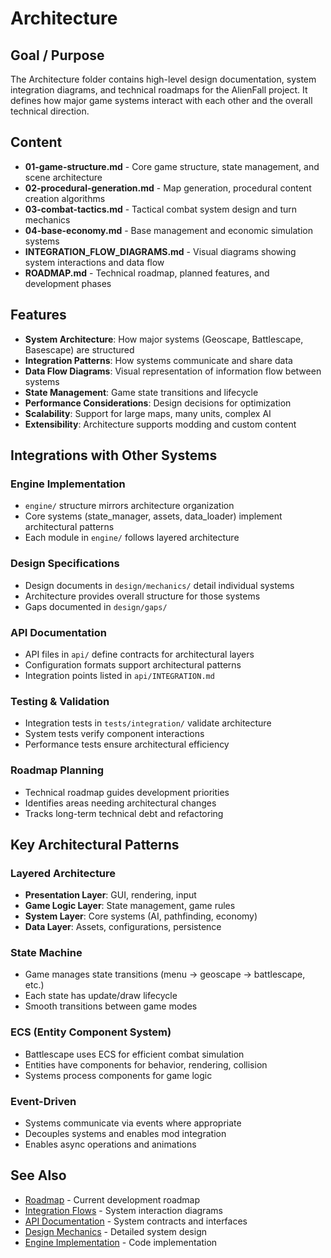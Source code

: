 # Architecture

## Goal / Purpose

The Architecture folder contains high-level design documentation, system integration diagrams, and technical roadmaps for the AlienFall project. It defines how major game systems interact with each other and the overall technical direction.

## Content

- **01-game-structure.md** - Core game structure, state management, and scene architecture
- **02-procedural-generation.md** - Map generation, procedural content creation algorithms
- **03-combat-tactics.md** - Tactical combat system design and turn mechanics
- **04-base-economy.md** - Base management and economic simulation systems
- **INTEGRATION_FLOW_DIAGRAMS.md** - Visual diagrams showing system interactions and data flow
- **ROADMAP.md** - Technical roadmap, planned features, and development phases

## Features

- **System Architecture**: How major systems (Geoscape, Battlescape, Basescape) are structured
- **Integration Patterns**: How systems communicate and share data
- **Data Flow Diagrams**: Visual representation of information flow between systems
- **State Management**: Game state transitions and lifecycle
- **Performance Considerations**: Design decisions for optimization
- **Scalability**: Support for large maps, many units, complex AI
- **Extensibility**: Architecture supports modding and custom content

## Integrations with Other Systems

### Engine Implementation
- `engine/` structure mirrors architecture organization
- Core systems (state_manager, assets, data_loader) implement architectural patterns
- Each module in `engine/` follows layered architecture

### Design Specifications
- Design documents in `design/mechanics/` detail individual systems
- Architecture provides overall structure for those systems
- Gaps documented in `design/gaps/`

### API Documentation
- API files in `api/` define contracts for architectural layers
- Configuration formats support architectural patterns
- Integration points listed in `api/INTEGRATION.md`

### Testing & Validation
- Integration tests in `tests/integration/` validate architecture
- System tests verify component interactions
- Performance tests ensure architectural efficiency

### Roadmap Planning
- Technical roadmap guides development priorities
- Identifies areas needing architectural changes
- Tracks long-term technical debt and refactoring

## Key Architectural Patterns

### Layered Architecture
- **Presentation Layer**: GUI, rendering, input
- **Game Logic Layer**: State management, game rules
- **System Layer**: Core systems (AI, pathfinding, economy)
- **Data Layer**: Assets, configurations, persistence

### State Machine
- Game manages state transitions (menu → geoscape → battlescape, etc.)
- Each state has update/draw lifecycle
- Smooth transitions between game modes

### ECS (Entity Component System)
- Battlescape uses ECS for efficient combat simulation
- Entities have components for behavior, rendering, collision
- Systems process components for game logic

### Event-Driven
- Systems communicate via events where appropriate
- Decouples systems and enables mod integration
- Enables async operations and animations

## See Also

- [Roadmap](./ROADMAP.md) - Current development roadmap
- [Integration Flows](./INTEGRATION_FLOW_DIAGRAMS.md) - System interaction diagrams
- [API Documentation](../api/README.md) - System contracts and interfaces
- [Design Mechanics](../design/mechanics/) - Detailed system design
- [Engine Implementation](../engine/README.md) - Code implementation
